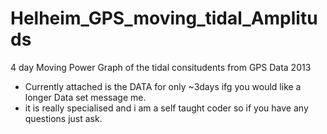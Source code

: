 # Helheim_GPS_moving_tidal_Amplituds
4 day Moving Power Graph of the tidal consitudents from GPS Data 2013
- Currently attached is the DATA for only ~3days ifg you would like a longer Data set message me.
- it is really specialised and i am a self taught coder so if you have any questions just ask.
